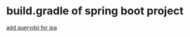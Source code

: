 # build.gradle of spring boot project

[add querydsl for jpa](https://github.com/yhtps/unorganized-snippets/blob/main/gradle-spring/build-gradle/querydsl.md)
